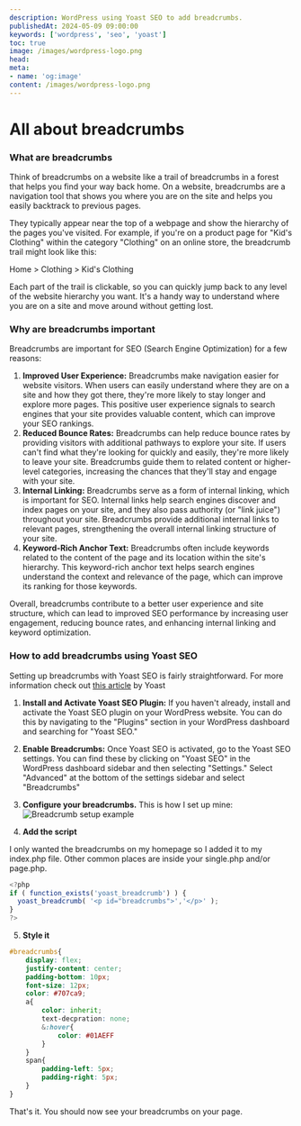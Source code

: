 ```yaml
--- 
description: WordPress using Yoast SEO to add breadcrumbs.
publishedAt: 2024-05-09 09:00:00
keywords: ['wordpress', 'seo', 'yoast']
toc: true
image: /images/wordpress-logo.png
head:
meta:
- name: 'og:image'
content: /images/wordpress-logo.png
---
```


# All about breadcrumbs
<i class="fa-brands fa-wordpress"></i>
<!-- <img src = "/images/wordpress-logo.png" alt="wordpress logo" width="150" height="100" style="margin-right: 100%;"> -->




### What are breadcrumbs

Think of breadcrumbs on a website like a trail of breadcrumbs in a forest that helps you find your way back home. On a website, breadcrumbs are a navigation tool that shows you where you are on the site and helps you easily backtrack to previous pages.

They typically appear near the top of a webpage and show the hierarchy of the pages you've visited. For example, if you're on a product page for "Kid's Clothing" within the category "Clothing" on an online store, the breadcrumb trail might look like this:

Home > Clothing > Kid's Clothing

Each part of the trail is clickable, so you can quickly jump back to any level of the website hierarchy you want. It's a handy way to understand where you are on a site and move around without getting lost.

### Why are breadcrumbs important

Breadcrumbs are important for SEO (Search Engine Optimization) for a few reasons:

1. **Improved User Experience:** Breadcrumbs make navigation easier for website visitors. When users can easily understand where they are on a site and how they got there, they're more likely to stay longer and explore more pages. This positive user experience signals to search engines that your site provides valuable content, which can improve your SEO rankings.
2. **Reduced Bounce Rates:** Breadcrumbs can help reduce bounce rates by providing visitors with additional pathways to explore your site. If users can't find what they're looking for quickly and easily, they're more likely to leave your site. Breadcrumbs guide them to related content or higher-level categories, increasing the chances that they'll stay and engage with your site.
3. **Internal Linking:** Breadcrumbs serve as a form of internal linking, which is important for SEO. Internal links help search engines discover and index pages on your site, and they also pass authority (or "link juice") throughout your site. Breadcrumbs provide additional internal links to relevant pages, strengthening the overall internal linking structure of your site.
4. **Keyword-Rich Anchor Text:** Breadcrumbs often include keywords related to the content of the page and its location within the site's hierarchy. This keyword-rich anchor text helps search engines understand the context and relevance of the page, which can improve its ranking for those keywords.

Overall, breadcrumbs contribute to a better user experience and site structure, which can lead to improved SEO performance by increasing user engagement, reducing bounce rates, and enhancing internal linking and keyword optimization.

### How to add breadcrumbs using Yoast SEO

Setting up breadcrumbs with Yoast SEO is fairly straightforward. 
For more information check out [this article](https://yoast.com/help/how-to-implement-yoast-seo-breadcrumbs/) by Yoast

1. **Install and Activate Yoast SEO Plugin:**
If you haven't already, install and activate the Yoast SEO plugin on your WordPress website. You can do this by navigating to the "Plugins" section in your WordPress dashboard and searching for "Yoast SEO."

2. **Enable Breadcrumbs:**
 Once Yoast SEO is activated, go to the Yoast SEO settings. You can find these by clicking on "Yoast SEO" in the WordPress dashboard sidebar and then selecting "Settings."  Select "Advanced" at the bottom of the settings sidebar and select "Breadcrumbs"

3. **Configure your breadcrumbs.**
  This is how I set up mine:
![Breadcrumb setup example](/images/yoast-breadcrumbs.png)

4. **Add the script**

I only wanted the breadcrumbs on my homepage so I added it to my index.php file. Other common places are inside your single.php and/or page.php.
```javascript
<?php
if ( function_exists('yoast_breadcrumb') ) {
  yoast_breadcrumb( '<p id="breadcrumbs">','</p>' );
}
?>
```


5. **Style it**

```css
#breadcrumbs{
    display: flex;
    justify-content: center;
    padding-bottom: 10px;
    font-size: 12px;
    color: #707ca9;
    a{
        color: inherit;
        text-decpration: none;
        &:hover{
            color: #01AEFF
        }
    }
    span{
        padding-left: 5px;
        padding-right: 5px;
    }
}
```


That's it.  You should now see your breadcrumbs on your page.  









